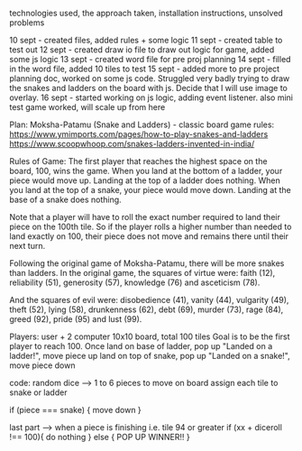 <!-- GA SEI 32 Project 1: Game -->
<!-- ZY, 10 Sept 2021 -->
technologies used, the approach taken, installation instructions, unsolved problems

10 sept - created files, added rules + some logic
11 sept - created table to test out
12 sept - created draw io file to draw out logic for game, added some js logic
13 sept - created word file for pre proj planning
14 sept - filled in the word file, added 10 tiles to test
15 sept - added more to pre project planning doc, worked on some js code. Struggled very badly trying to draw the snakes and ladders on the board with js. Decide that I will use image to overlay.
16 sept - started working on js logic, adding event listener. also mini test game worked, will scale up from here

Plan: Moksha-Patamu (Snake and Ladders) - classic board game
rules: https://www.ymimports.com/pages/how-to-play-snakes-and-ladders
https://www.scoopwhoop.com/snakes-ladders-invented-in-india/

Rules of Game:
The first player that reaches the highest space on the board, 100, wins the game.
When you land at the bottom of a ladder, your piece would move up. Landing at the top of a ladder does nothing. When you land at the top of a snake, your piece would move down. Landing at the base of a snake does nothing.

Note that a player will have to roll the exact number required to land their piece on the 100th tile. So if the player rolls a higher number than needed to land exactly on 100, their piece does not move and remains there until their next turn.

Following the original game of Moksha-Patamu, there will be more snakes than ladders.
In the original game, the squares of virtue were: faith (12), reliability (51), generosity (57), knowledge (76) and asceticism (78).

And the squares of evil were: disobedience (41), vanity (44), vulgarity (49), theft (52), lying (58), drunkenness (62), debt (69), murder (73), rage (84), greed (92), pride (95) and lust (99). 


Players: user + 2 computer
10x10 board, total 100 tiles
Goal is to be the first player to reach 100.
Once land on base of ladder, pop up "Landed on a ladder!", move piece up
land on top of snake, pop up "Landed on a snake!", move piece down

code:
random dice --> 1 to 6
pieces to move on board
assign each tile to snake or ladder

if (piece === snake) {
    move down
}

last part --> when a piece is finishing i.e. tile 94 or greater
if (xx + diceroll !== 100){
    do nothing
}
else {
    POP UP WINNER!!
}